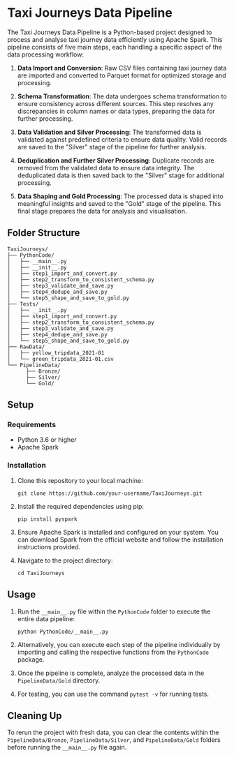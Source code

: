 # Taxi Journeys Data Pipeline

The Taxi Journeys Data Pipeline is a Python-based project designed to process and analyse taxi journey data efficiently using Apache Spark. This pipeline consists of five main steps, each handling a specific aspect of the data processing workflow:

1. **Data Import and Conversion**: Raw CSV files containing taxi journey data are imported and converted to Parquet format for optimized storage and processing.
    
2. **Schema Transformation**: The data undergoes schema transformation to ensure consistency across different sources. This step resolves any discrepancies in column names or data types, preparing the data for further processing.
    
3. **Data Validation and Silver Processing**: The transformed data is validated against predefined criteria to ensure data quality. Valid records are saved to the "Silver" stage of the pipeline for further analysis.
    
4. **Deduplication and Further Silver Processing**: Duplicate records are removed from the validated data to ensure data integrity. The deduplicated data is then saved back to the "Silver" stage for additional processing.
    
5. **Data Shaping and Gold Processing**: The processed data is shaped into meaningful insights and saved to the "Gold" stage of the pipeline. This final stage prepares the data for analysis and visualisation.
    

## Folder Structure

```
TaxiJourneys/
├── PythonCode/
│   ├── __main__.py
│   ├── __init__.py
│   ├── step1_import_and_convert.py
│   ├── step2_transform_to_consistent_schema.py
│   ├── step3_validate_and_save.py
│   ├── step4_dedupe_and_save.py
│   └── step5_shape_and_save_to_gold.py
├── Tests/
│   ├── __init__.py
│   ├── step1_import_and_convert.py
│   ├── step2_transform_to_consistent_schema.py
│   ├── step3_validate_and_save.py
│   ├── step4_dedupe_and_save.py
│   └── step5_shape_and_save_to_gold.py
├── RawData/
│   ├── yellow_tripdata_2021-01
│   └── green_tripdata_2021-01.csv
└── PipelineData/
      ├── Bronze/
      ├── Silver/
      └── Gold/

```
## Setup

### Requirements

- Python 3.6 or higher
- Apache Spark

### Installation

1. Clone this repository to your local machine:

    `git clone https://github.com/your-username/TaxiJourneys.git`

2. Install the required dependencies using pip:

    `pip install pyspark`

3. Ensure Apache Spark is installed and configured on your system. You can download Spark from the official website and follow the installation instructions provided.

4. Navigate to the project directory:
    
    `cd TaxiJourneys`
    

## Usage

1. Run the `__main__.py` file within the `PythonCode` folder to execute the entire data pipeline:

    `python PythonCode/__main__.py`
    
2. Alternatively, you can execute each step of the pipeline individually by importing and calling the respective functions from the `PythonCode` package.
    
3. Once the pipeline is complete, analyze the processed data in the `PipelineData/Gold` directory.

4. For testing, you can use the command `pytest -v` for running tests.
    

## Cleaning Up

To rerun the project with fresh data, you can clear the contents within the `PipelineData/Bronze`, `PipelineData/Silver`, and `PipelineData/Gold` folders before running the `__main__.py` file again.